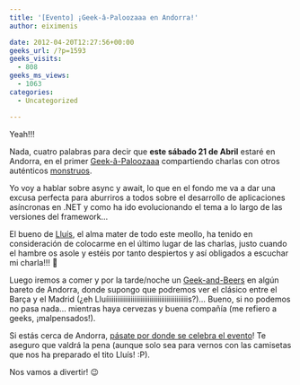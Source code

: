 ```yaml
---
title: '[Evento] ¡Geek-â-Paloozaaa en Andorra!'
author: eiximenis

date: 2012-04-20T12:27:56+00:00
geeks_url: /?p=1593
geeks_visits:
  - 808
geeks_ms_views:
  - 1063
categories:
  - Uncategorized

---
```

Yeah!!!

Nada, cuatro palabras para decir que **este sábado 21 de Abril** estaré en Andorra, en el primer [Geek-â-Paloozaaa][1] compartiendo charlas con otros auténticos [monstruos][2].

Yo voy a hablar sobre async y await, lo que en el fondo me va a dar una excusa perfecta para aburriros a todos sobre el desarrollo de aplicaciones asíncronas en .NET y como ha ido evolucionando el tema a lo largo de las versiones del framework…

El bueno de [Lluís][3], el alma mater de todo este meollo, ha tenido en consideración de colocarme en el último lugar de las charlas, justo cuando el hambre os asole y estéis por tanto despiertos y así obligados a escuchar mi charla!!! 🙂 

Luego iremos a comer y por la tarde/noche un [Geek-and-Beers][4] en algún bareto de Andorra, donde supongo que podremos ver el clásico entre el Barça y el Madrid (¿eh Lluíiiiiiiiiiiiiiiiiiiiiiiiiiiiiiiiiiiiiiiiiiis?)… Bueno, si no podemos no pasa nada… mientras haya cervezas y buena compañía (me refiero a geeks, ¡malpensados!).

Si estás cerca de Andorra, [pásate por donde se celebra el evento][5]! Te aseguro que valdrá la pena (aunque solo sea para vernos con las camisetas que nos ha preparado el tito Lluís! :P).

Nos vamos a divertir! 😉

 [1]: http://www.geek-a-paloozaaa.com/
 [2]: http://www.geek-a-paloozaaa.com/speakers.html
 [3]: http://lluisfranco.com/
 [4]: http://www.geek-a-paloozaaa.com/geeks--beers.html
 [5]: http://www.geek-a-paloozaaa.com/map.html